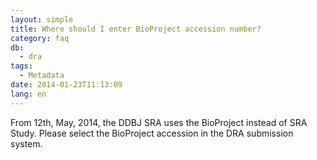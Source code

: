 ```yaml
---
layout: simple
title: Where should I enter BioProject accession number?
category: faq
db:
  - dra
tags: 
  - Metadata
date: 2014-01-23T11:13:09
lang: en
---
```


From 12th, May, 2014, the DDBJ SRA uses the BioProject instead of SRA Study. Please select the BioProject accession in the DRA submission system.